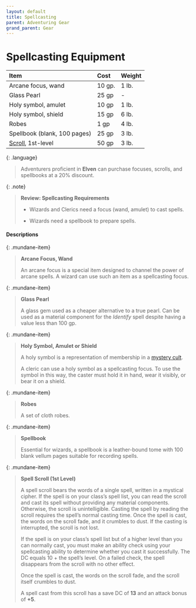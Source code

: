 ```yaml
---
layout: default
title: Spellcasting
parent: Adventuring Gear
grand_parent: Gear
---
```


# Spellcasting Equipment

| Item                            | Cost   | Weight |
| :------------------------------ | :----- | :----- |
| Arcane focus, wand              | 10 gp. | 1 lb.  |
| Glass Pearl                     | 25 gp  | -      |
| Holy symbol, amulet             | 10 gp  | 1 lb.  |
| Holy symbol, shield             | 15 gp  | 6 lb.  |
| Robes                           | 1 gp   | 4 lb.  |
| Spellbook (blank, 100 pages)    | 25 gp  | 3 lb.  |
| [Scroll](../scrolls), 1st-level | 50 gp  | 3 lb.  |

{: .language}
> Adventurers proficient in **Elven** can purchase focuses, scrolls, and spellbooks at a 20% discount.


{: .note}
> **Review: Spellcasting Requirements**
>
> * Wizards and Clerics need a focus (wand, amulet) to cast spells.
>
> * Wizards need a spellbook to prepare spells.

#### Descriptions

{: .mundane-item}
> **Arcane Focus, Wand**
>
> An arcane focus is a special item designed to channel the power of arcane spells. A wizard can use such an item as a spellcasting focus.

{: .mundane-item}
> **Glass Pearl**
>
> A glass gem used as a cheaper alternative to a true pearl. Can be used as a material component for the _Identify_ spell despite having a value less than 100 gp.

{: .mundane-item}
> **Holy Symbol, Amulet or Shield**
>
> A holy symbol is a representation of membership in a [mystery cult](../../character_creation/class/cleric).
>
> A cleric can use a holy symbol as a spellcasting focus. To use the symbol in this way, the caster must hold it in hand, wear it visibly, or bear it on a shield.

{: .mundane-item}
> **Robes**
>
> A set of cloth robes.

{: .mundane-item}
> **Spellbook**
>
> Essential for wizards, a spellbook is a leather-bound tome with 100 blank vellum pages suitable for recording spells.

{: .mundane-item}
> **Spell Scroll (1st Level)**
>
> A spell scroll bears the words of a single spell, written in a mystical cipher. If the spell is on your class’s spell list, you can read the scroll and cast its spell without providing any material components. Otherwise, the scroll is unintelligible. Casting the spell by reading the scroll requires the spell’s normal casting time. Once the spell is cast, the words on the scroll fade, and it crumbles to dust. If the casting is interrupted, the scroll is not lost. 
> 
> If the spell is on your class’s spell list but of a higher level than you can normally cast, you must make an ability check using your spellcasting ability to determine whether you cast it successfully. The DC equals 10 + the spell’s level. On a failed check, the spell disappears from the scroll with no other effect.
> 
> Once the spell is cast, the words on the scroll fade, and the scroll itself crumbles to dust.
>
> A spell cast from this scroll has a save DC of **13** and an attack bonus of **+5**.
